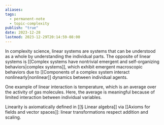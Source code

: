 ```yaml
---
aliases: 
tags:
  - permanent-note
  - topic-complexity
publish: "true"
date: 2023-12-28
lastmod: 2023-12-29T20:14:59-08:00
---
```

In complexity science, linear systems are systems that can be understood as a whole by understanding the individual parts. The opposite of linear systems is [[Complex systems have nontrivial emergent and self-organizing behaviors|complex systems]], which exhibit emergent macroscopic behaviors due to [[Components of a complex system interact nonlinearly|nonlinear]] dynamics between individual agents.

One example of linear interaction is temperature, which is an average over the activity of gas molecules. Here, the average is meaningful because of limited interaction between individual variables.

Linearity is axiomatically defined in [[§ Linear algebra]] via [[Axioms for fields and vector spaces]]: linear transformations respect addition and scaling.